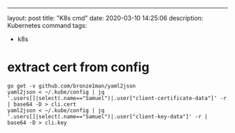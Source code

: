 ---
layout: post
title: "K8s cmd"
date: 2020-03-10 14:25:06
description: Kubernetes command
tags:
 - k8s

# extract cert from config
```
go get -v github.com/bronze1man/yaml2json
yaml2json < ~/.kube/config | jq '.users[]|select(.name=="Samuel")|.user["client-certificate-data"]' -r | base64 -D > cli.cert
yaml2json < ~/.kube/config | jq '.users[]|select(.name=="Samuel")|.user["client-key-data"]' -r | base64 -D > cli.key
```


